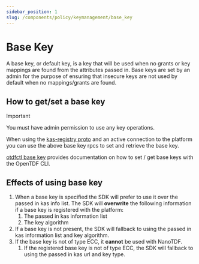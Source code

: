 ```yaml
---
sidebar_position: 1
slug: /components/policy/keymanagement/base_key
---
```


# Base Key

A base key, or default key, is a key that will be used when no grants or key mappings are found from the attributes passed in. Base keys are set by an admin for the purpose of ensuring that insecure keys are not used by default when no mappings/grants are found.

## How to get/set a base key

>[!IMPORTANT]
>You must have admin permission to use any key operations.

When using the [kas-registry proto](https://github.com/opentdf/platform/blob/main/service/policy/kasregistry/key_access_server_registry.proto#L659-L662) and an active connection to the platform you can use the above base key rpcs to set and retrieve the base key.

[otdfctl base key](https://github.com/opentdf/otdfctl/tree/main/docs/man/policy/kas-registry/key/base) provides documentation on how to set / get base keys with the OpenTDF CLI.

## Effects of using base key

1. When a base key is specified the SDK will prefer to use it over the passed in kas info list. The SDK will **overwrite** the following information if a base key is registered with the platform:
   1. The passed in kas information list
   2. The key algorithm
2. If a base key is not present, the SDK will fallback to using the passed in kas information list and key algorithm.
3. If the base key is not of type ECC, it **cannot** be used with NanoTDF.
   1. If the registered base key is not of type ECC, the SDK will fallback to using the passed in kas url and key type.
